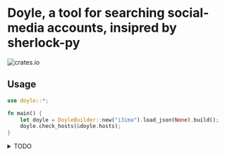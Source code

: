 # Doyle, a tool for searching social-media accounts, insipred by sherlock-py

![crates.io](https://img.shields.io/crates/v/doyle.svg)

## Usage
```rust
use doyle::*;

fn main() {
    let doyle = DoyleBuilder::new("i3ima").load_json(None).build();
    doyle.check_hosts(&doyle.hosts);
}
```

<details>
<summary>TODO</summary>

- [X] Load hosts list at compile-time and store it as static string
- [X] Adapt sherlock-py json model
- [X] Write some tests
- [X] Rework junky init-code
- [X] Handle all possible scenarious of response
- [X] Parallelization with rayon
- [ ] logging and reports generation 
- [X] Documentation
- [ ] Add error handling. But should I?
- [ ] Interactive search after full completion

</details>